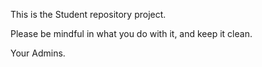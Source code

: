 This is the Student repository project.

Please be mindful in what you do with it, and keep it clean.

Your Admins.

